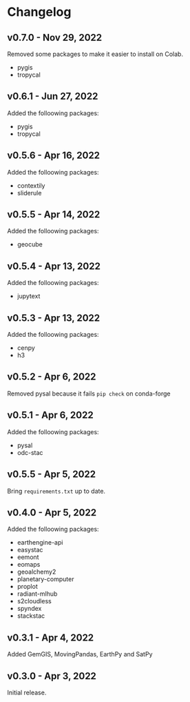 # Changelog

## v0.7.0 - Nov 29, 2022

Removed some packages to make it easier to install on Colab.

-   pygis
-   tropycal

## v0.6.1 - Jun 27, 2022

Added the folloowing packages:

-   pygis
-   tropycal

## v0.5.6 - Apr 16, 2022

Added the folloowing packages:

-   contextily
-   sliderule

## v0.5.5 - Apr 14, 2022

Added the folloowing packages:

-   geocube

## v0.5.4 - Apr 13, 2022

Added the folloowing packages:

-   jupytext

## v0.5.3 - Apr 13, 2022

Added the folloowing packages:

-   cenpy
-   h3

## v0.5.2 - Apr 6, 2022

Removed pysal because it fails `pip check` on conda-forge

## v0.5.1 - Apr 6, 2022

Added the folloowing packages:

-   pysal
-   odc-stac

## v0.5.5 - Apr 5, 2022

Bring `requirements.txt` up to date.

## v0.4.0 - Apr 5, 2022

Added the folloowing packages:

-   earthengine-api
-   easystac
-   eemont
-   eomaps
-   geoalchemy2
-   planetary-computer
-   proplot
-   radiant-mlhub
-   s2cloudless
-   spyndex
-   stackstac

## v0.3.1 - Apr 4, 2022

Added GemGIS, MovingPandas, EarthPy and SatPy

## v0.3.0 - Apr 3, 2022

Initial release.
